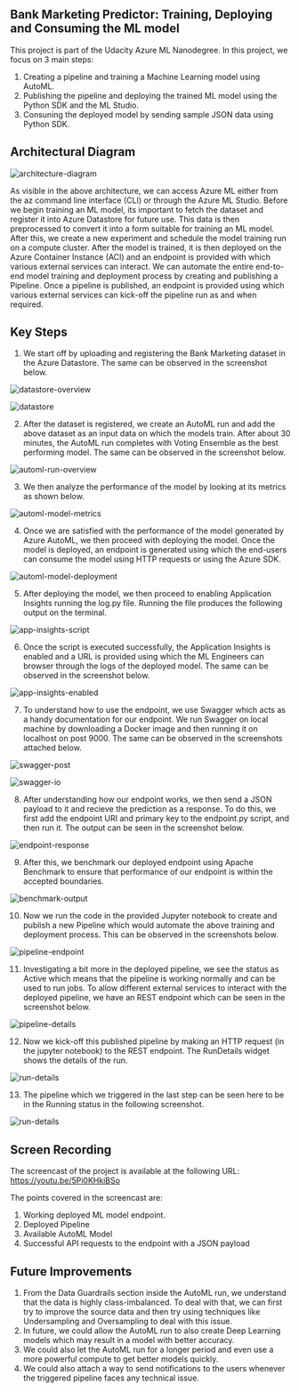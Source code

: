 ## Bank Marketing Predictor: Training, Deploying and Consuming the ML model

This project is part of the Udacity Azure ML Nanodegree. In this project, we focus on 3 main steps:
  1. Creating a pipeline and training a Machine Learning model using AutoML.
  2. Publishing the pipeline and deploying the trained ML model using the Python SDK and the ML Studio.
  3. Consuning the deployed model by sending sample JSON data using Python SDK.

## Architectural Diagram
![architecture-diagram](./screenshots/architecture.png)

As visible in the above architecture, we can access Azure ML either from the az command line interface (CLI) or through the Azure ML Studio. Before we begin training an ML model, its important to fetch the dataset and register it into Azure Datastore for future use. This data is then preprocessed to convert it into a form suitable for training an ML model. After this, we create a new experiment and schedule the model training run on a compute cluster. After the model is trained, it is then deployed on the Azure Container Instance (ACI) and an endpoint is provided with which various external services can interact. We can automate the entire end-to-end model training and deployment process by creating and publishing a Pipeline. Once a pipeline is published, an endpoint is provided using which various external services can kick-off the pipeline run as and when required.


## Key Steps
1. We start off by uploading and registering the Bank Marketing dataset in the Azure Datastore. The same can be observed in the screenshot below.

![datastore-overview](./screenshots/p2-RegisteredDataset.PNG)

![datastore](./screenshots/p2-BMDataset.PNG)

2. After the dataset is registered, we create an AutoML run and add the above dataset as an input data on which the models train. After about 30 minutes, the AutoML run completes with Voting Ensemble as the best performing model. The same can be observed in the screenshot below.

![automl-run-overview](./screenshots/p2-AutoMLRunCompleted.PNG)

3. We then analyze the performance of the model by looking at its metrics as shown below.

![automl-model-metrics](./screenshots/p2-AutoMLBestModel.PNG)

4. Once we are satisfied with the performance of the model generated by Azure AutoML, we then proceed with deploying the model. Once the model is deployed, an endpoint is generated using which the end-users can consume the model using HTTP requests or using the Azure SDK.

![automl-model-deployment](./screenshots/p2-DeployedModel.PNG)

5. After deploying the model, we then proceed to enabling Application Insights running the log.py file. Running the file produces the following output on the terminal.

![app-insights-script](./screenshots/p2-AppInsightsLogsOutput.PNG)

6. Once the script is executed successfully, the Application Insights is enabled and a URL is provided using which the ML Engineers can browser through the logs of the deployed model. The same can be observed in the screenshot below.

![app-insights-enabled](./screenshots/p2-AppInsightsEnabled.PNG)

7. To understand how to use the endpoint, we use Swagger which acts as a handy documentation for our endpoint. We run Swagger on local machine by downloading a Docker image and then running it on localhost on post 9000. The same can be observed in the screenshots attached below. 

![swagger-post](./screenshots/p2-SwaggerPOSTDetails.PNG)

![swagger-io](./screenshots/p2-SwaggerInputOutputError.PNG)

8. After understanding how our endpoint works, we then send a JSON payload to it and recieve the prediction as a response. To do this, we first add the endpoint URI and primary key to the endpoint.py script, and then run it. The output can be seen in the screenshot below.

![endpoint-response](./screenshots/p2-EndpointOutput.PNG)

9. After this, we benchmark our deployed endpoint using Apache Benchmark to ensure that performance of our endpoint is within the accepted boundaries. 

![benchmark-output](./screenshots/p2-ApacheBenchmarkOutput.PNG)

10. Now we run the code in the provided Jupyter notebook to create and publish a new Pipeline which would automate the above training and deployment process. This can be observed in the screenshots below. 

![pipeline-endpoint](./screenshots/p2-pipelineEndpoints.PNG)

11. Investigating a bit more in the deployed pipeline, we see the status as Active which means that the pipeline is working normally and can be used to run jobs. To allow different external services to interact with the deployed pipeline, we have an REST endpoint which can be seen in the screenshot below.

![pipeline-details](./screenshots/p2-PublishedPipelineActiveStatus.PNG)

12. Now we kick-off this published pipeline by making an HTTP request (in the jupyter notebook) to the REST endpoint. The RunDetails widget shows the details of the run.

![run-details](./screenshots/p2-RunDetails.PNG)

13. The pipeline which we triggered in the last step can be seen here to be in the Running status in the following screenshot.

![run-details](./screenshots/p2-ScheduledRun.PNG)

## Screen Recording
The screencast of the project is available at the following URL: https://youtu.be/5Pi0KHkiBSo

The points covered in the screencast are:
  1. Working deployed ML model endpoint.
  2. Deployed Pipeline
  3. Available AutoML Model
  4. Successful API requests to the endpoint with a JSON payload
  
## Future Improvements
1. From the Data Guardrails section inside the AutoML run, we understand that the data is highly class-imbalanced. To deal with that, we can first try to improve the source data and then try using techniques like Undersampling and Oversampling to deal with this issue.
2. In future, we could allow the AutoML run to also create Deep Learning models which may result in a model with better accuracy.
3. We could also let the AutoML run for a longer period and even use a more powerful compute to get better models quickly.
4. We could also attach a way to send notifications to the users whenever the triggered pipeline faces any technical issue.
